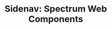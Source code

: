 ---
layout: examples.njk
title: 'Sidenav: Spectrum Web Components'
displayName: Sidenav
componentName: sidenav
componentHeading: sp-sidenav
tags:
  - component-examples
---